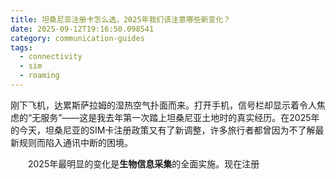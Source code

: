 ```yaml
---
title: 坦桑尼亚注册卡怎么选，2025年我们该注意哪些新变化？
date: 2025-09-12T19:16:50.098541
category: communication-guides
tags:
  - connectivity
  - sim
  - roaming
---
```


刚下飞机，达累斯萨拉姆的湿热空气扑面而来。打开手机，信号栏却显示着令人焦虑的“无服务”——这是我去年第一次踏上坦桑尼亚土地时的真实经历。在2025年的今天，坦桑尼亚的SIM卡注册政策又有了新调整，许多旅行者都曾因为不了解最新规则而陷入通讯中断的困境。

　　2025年最明显的变化是**生物信息采集**的全面实施。现在注册
